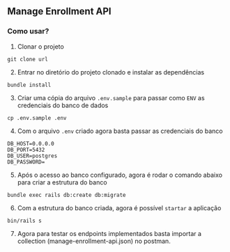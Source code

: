 ## Manage Enrollment API

### Como usar?

1. Clonar o projeto
```
git clone url
```

2. Entrar no diretório do projeto clonado e instalar as dependências
```
bundle install
```

3. Criar uma cópia do arquivo `.env.sample` para passar como `ENV` as credenciais do banco de dados
```
cp .env.sample .env
```

4. Com o arquivo `.env` criado agora basta passar as credenciais do banco
```
DB_HOST=0.0.0.0
DB_PORT=5432
DB_USER=postgres
DB_PASSWORD=
```

5. Após o acesso ao banco configurado, agora é rodar o comando abaixo para criar a estrutura do banco
```
bundle exec rails db:create db:migrate
```

6. Com a estrutura do banco criada, agora é possível `startar` a aplicação
```
bin/rails s
```

7. Agora para testar os endpoints implementados basta importar a collection (manage-enrollment-api.json) no postman.

 
